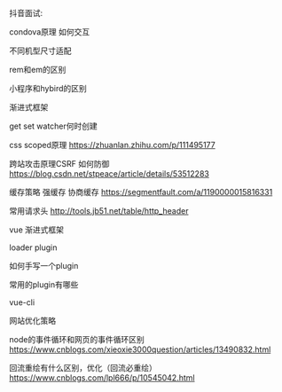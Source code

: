 抖音面试:

condova原理  如何交互

不同机型尺寸适配

rem和em的区别

小程序和hybird的区别 

渐进式框架  

get set watcher何时创建

css scoped原理
https://zhuanlan.zhihu.com/p/111495177

跨站攻击原理CSRF  如何防御
https://blog.csdn.net/stpeace/article/details/53512283

缓存策略  强缓存  协商缓存 
https://segmentfault.com/a/1190000015816331

常用请求头
http://tools.jb51.net/table/http_header

vue 渐进式框架

loader plugin 

如何手写一个plugin

常用的plugin有哪些

vue-cli

网站优化策略

node的事件循环和网页的事件循环区别
https://www.cnblogs.com/xieoxie3000question/articles/13490832.html

回流重绘有什么区别，优化（回流必重绘）
https://www.cnblogs.com/lpl666/p/10545042.html
